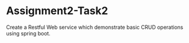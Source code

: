 # Assignment2-Task2
Create a Restful Web service which demonstrate basic CRUD operations using spring boot.
